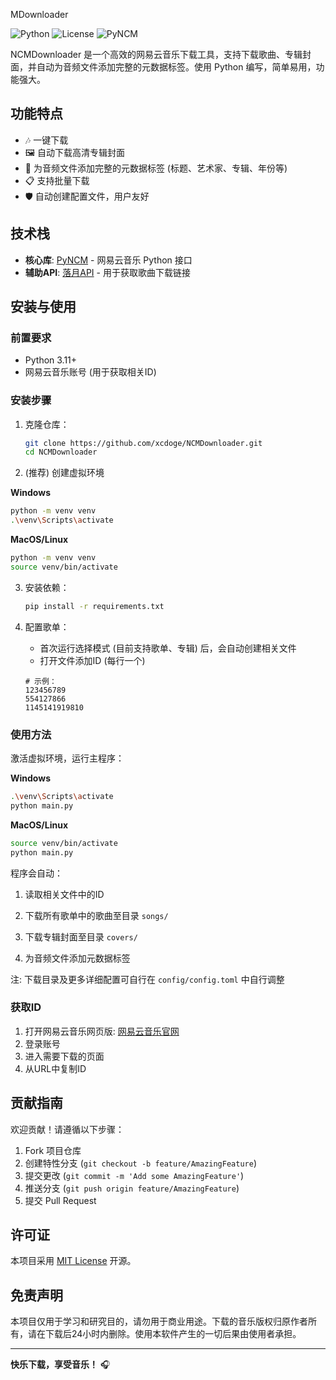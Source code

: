 MDownloader

![Python](https://img.shields.io/badge/python-3.11+-blue.svg)
![License](https://img.shields.io/badge/license-MIT-green.svg)
![PyNCM](https://img.shields.io/badge/powered%20by-PyNCM-lightgrey.svg)

NCMDownloader 是一个高效的网易云音乐下载工具，支持下载歌曲、专辑封面，并自动为音频文件添加完整的元数据标签。使用 Python 编写，简单易用，功能强大。

## 功能特点

- 🎶 一键下载
- 🖼️ 自动下载高清专辑封面
- 📝 为音频文件添加完整的元数据标签 (标题、艺术家、专辑、年份等) 
- 📋 支持批量下载
- 🛡️ 自动创建配置文件，用户友好

## 技术栈

- **核心库**: [PyNCM](https://github.com/mos9527/pyncm) - 网易云音乐 Python 接口
- **辅助API**: [落月API](https://doc.vkeys.cn/api-doc) - 用于获取歌曲下载链接

## 安装与使用

### 前置要求

- Python 3.11+
- 网易云音乐账号 (用于获取相关ID)

### 安装步骤

1. 克隆仓库：

   ```bash
   git clone https://github.com/xcdoge/NCMDownloader.git
   cd NCMDownloader
   ```

2.  (推荐) 创建虚拟环境

   **Windows**

   ```bash
   python -m venv venv
   .\venv\Scripts\activate
   ```

   **MacOS/Linux**

   ```bash
   python -m venv venv
   source venv/bin/activate
   ```

3. 安装依赖：

   ```bash
   pip install -r requirements.txt
   ```

4. 配置歌单：
   - 首次运行选择模式 (目前支持歌单、专辑) 后，会自动创建相关文件
   - 打开文件添加ID (每行一个) 

   ```
   # 示例：
   123456789
   554127866
   1145141919810
   ```

### 使用方法

激活虚拟环境，运行主程序：

**Windows**

```bash
.\venv\Scripts\activate
python main.py
```

**MacOS/Linux**

```bash
source venv/bin/activate
python main.py
```

程序会自动：

1. 读取相关文件中的ID

2. 下载所有歌单中的歌曲至目录 `songs/`
3. 下载专辑封面至目录 `covers/`
4. 为音频文件添加元数据标签

注: 
下载目录及更多详细配置可自行在 `config/config.toml` 中自行调整

### 获取ID

1. 打开网易云音乐网页版: [网易云音乐官网](https://music.163.com/)
2. 登录账号
3. 进入需要下载的页面
4. 从URL中复制ID

## 贡献指南

欢迎贡献！请遵循以下步骤：

1. Fork 项目仓库
2. 创建特性分支 (`git checkout -b feature/AmazingFeature`)
3. 提交更改 (`git commit -m 'Add some AmazingFeature'`)
4. 推送分支 (`git push origin feature/AmazingFeature`)
5. 提交 Pull Request

## 许可证

本项目采用 [MIT License](LICENSE) 开源。

## 免责声明

本项目仅用于学习和研究目的，请勿用于商业用途。下载的音乐版权归原作者所有，请在下载后24小时内删除。使用本软件产生的一切后果由使用者承担。

---

**快乐下载，享受音乐！** 🎧
